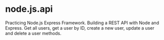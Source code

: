 # node.js.api
Practicing Node.js Express Framework. Building a REST API with Node and Express. Get all users, get a user by ID, create a new user, update a user and delete a user methods. 
